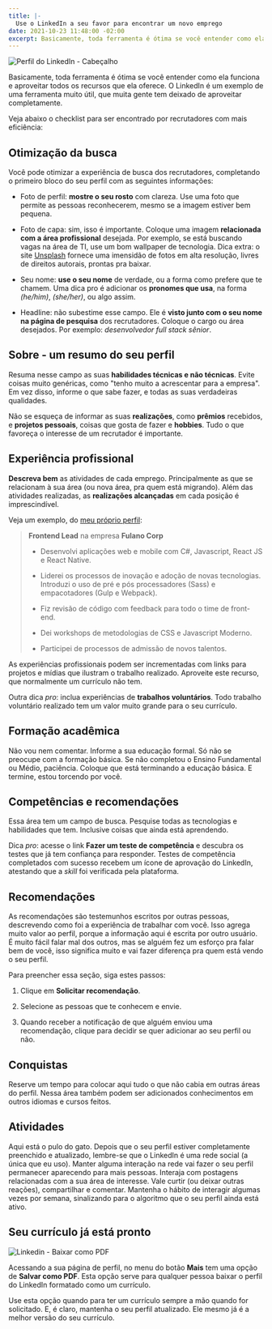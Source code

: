 ```yaml
---
title: |-
  Use o LinkedIn a seu favor para encontrar um novo emprego
date: 2021-10-23 11:48:00 -02:00
excerpt: Basicamente, toda ferramenta é ótima se você entender como ela funciona e aproveitar todos os recursos que ela oferece.
---
```


![Perfil do LinkedIn - Cabeçalho](/uploads/linkedin-header-joao-ferreira.jpg)

Basicamente, toda ferramenta é ótima se você entender como ela funciona e aproveitar todos os recursos que ela oferece. O LinkedIn é um exemplo de uma ferramenta muito útil, que muita gente tem deixado de aproveitar completamente.

Veja abaixo o checklist para ser encontrado por recrutadores com mais eficiência:

## Otimização da busca

Você pode otimizar a experiência de busca dos recrutadores, completando o primeiro bloco do seu perfil com as seguintes informações:

* Foto de perfil: **mostre o seu rosto** com clareza. Use uma foto que permite as pessoas reconhecerem, mesmo se a imagem estiver bem pequena.

* Foto de capa: sim, isso é importante. Coloque uma imagem **relacionada com a área profissional** desejada. Por exemplo, se está buscando vagas na área de TI, use um bom wallpaper de tecnologia. Dica extra: o site [Unsplash](https://unsplash.com/) fornece uma imensidão de fotos em alta resolução, livres de direitos autorais, prontas pra baixar.

* Seu nome: **use o seu nome** de verdade, ou a forma como prefere que te chamem. Uma dica pro é adicionar os **pronomes que usa**, na forma *(he/him)*, *(she/her)*, ou algo assim.

* Headline: não subestime esse campo. Ele é **visto junto com o seu nome na página de pesquisa** dos recrutadores. Coloque o cargo ou área desejados. Por exemplo: *desenvolvedor full stack sênior*.

## Sobre - um resumo do seu perfil

Resuma nesse campo as suas **habilidades técnicas e não técnicas**. Evite coisas muito genéricas, como "tenho muito a acrescentar para a empresa". Em vez disso, informe o que sabe fazer, e todas as suas verdadeiras qualidades.

Não se esqueça de informar as suas **realizações**, como **prêmios** recebidos, e **projetos pessoais**, coisas que gosta de fazer e **hobbies**. Tudo o que favoreça o interesse de um recrutador é importante.

## Experiência profissional

**Descreva bem** as atividades de cada emprego. Principalmente as que se relacionam à sua área (ou nova área, pra quem está migrando). Além das atividades realizadas, as **realizações alcançadas** em cada posição é imprescindível.

Veja um exemplo, do [meu próprio perfil](https://www.linkedin.com/in/johnylab/):

> **Frontend Lead** na empresa **Fulano Corp**
>
> * Desenvolvi aplicações web e mobile com C#, Javascript, React JS e React Native.
>
> * Liderei os processos de inovação e adoção de novas tecnologias. Introduzi o uso de pré e pós processadores (Sass) e empacotadores (Gulp e Webpack).
>
> * Fiz revisão de código com feedback para todo o time de front-end.
>
> * Dei workshops de metodologias de CSS e Javascript Moderno.
>
> * Participei de processos de admissão de novos talentos.

As experiências profissionais podem ser incrementadas com links para projetos e mídias que ilustram o trabalho realizado. Aproveite este recurso, que normalmente um currículo não tem.

Outra dica *pro*: inclua experiências de **trabalhos voluntários**. Todo trabalho voluntário realizado tem um valor muito grande para o seu currículo.

## Formação acadêmica

Não vou nem comentar. Informe a sua educação formal. Só não se preocupe com a formação básica. Se não completou o Ensino Fundamental ou Médio, paciência. Coloque que está terminando a educação básica. E termine, estou torcendo por você.

## Competências e recomendações

Essa área tem um campo de busca. Pesquise todas as tecnologias e habilidades que tem. Inclusive coisas que ainda está aprendendo.

Dica *pro*: acesse o link **Fazer um teste de competência** e descubra os testes que já tem confiança para responder. Testes de competência completados com sucesso recebem um ícone de aprovação do LinkedIn, atestando que a *skill* foi verificada pela plataforma.

## Recomendações

As recomendações são testemunhos escritos por outras pessoas, descrevendo como foi a experiência de trabalhar com você. Isso agrega muito valor ao perfil, porque a informação aqui é escrita por outro usuário. É muito fácil falar mal dos outros, mas se alguém fez um esforço pra falar bem de você, isso significa muito e vai fazer diferença pra quem está vendo o seu perfil.

Para preencher essa seção, siga estes passos:

1. Clique em **Solicitar recomendação**.

2. Selecione as pessoas que te conhecem e envie.

3. Quando receber a notificação de que alguém enviou uma recomendação, clique para decidir se quer adicionar ao seu perfil ou não.

## Conquistas

Reserve um tempo para colocar aqui tudo o que não cabia em outras áreas do perfil. Nessa área também podem ser adicionados conhecimentos em outros idiomas e cursos feitos.

## Atividades

Aqui está o pulo do gato. Depois que o seu perfil estiver completamente preenchido e atualizado, lembre-se que o LinkedIn é uma rede social (a única que eu uso). Manter alguma interação na rede vai fazer o seu perfil permanecer aparecendo para mais pessoas. Interaja com postagens relacionadas com a sua área de interesse. Vale curtir (ou deixar outras reações), compartilhar e comentar. Mantenha o hábito de interagir algumas vezes por semana, sinalizando para o algoritmo que o seu perfil ainda está ativo.

## Seu currículo já está pronto

![Linkedin - Baixar como PDF](/uploads/linkedin-header-joao-ferreira.jpg)

Acessando a sua página de perfil, no menu do botão **Mais** tem uma opção de **Salvar como PDF**. Esta opção serve para qualquer pessoa baixar o perfil do LinkedIn formatado como um currículo.

Use esta opção quando para ter um currículo sempre a mão quando for solicitado. E, é claro, mantenha o seu perfil atualizado. Ele mesmo já é a melhor versão do seu currículo.